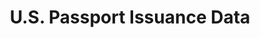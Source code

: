 ---
layout: wrapper_text
category: datasets

# Basic
identifier: "100,767"
title: "U.S. Passport Issuance Data"
describedBy: "http://travel.state.gov/content/passports/english/passports/statistics.html"
description: "U.S. Passports Issued per Fiscal Year (2010-1996); U.S. Passports Issued per Calendar Year (1995-1974); U.S. Passport Applications Received by Fiscal Year (1986-2010); Passport Issuance by State per Fiscal Year (2007-2010)"
programCode:
  - "014:003"
bureauCode:
  - "014:00"

# Dates
modified: "2010-11-03"

# POC
poc:
  type: "vcard:Contact"
  fn: "Pascarella, Laura"
  hasEmail: "mailto:PascarellaLM@state.gov"

# Publisher
publisher:
  type: "org:Organization"
  name: "U.S. Department of State"

# Spatiotemporal
spatial: "World"
temporal: "1986-01-01T00:00:01Z/2010-12-31T23:59:59Z"

# Distribution
distribution:
  - type: "dcat:Distribution"
    downloadURL: "http://travel.state.gov/content/passports/english/passports/statistics.html"
    mediaType: "text/HTML"
  - type: "dcat:Distribution"
    accessURL: "http://travel.state.gov/content/passports/english/passports/statistics.html"
    format: "HTML"

# Keywords
keyword:
  - "-"
---